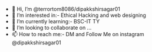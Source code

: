 - 👋 Hi, I’m @terrortom8086/dipakkshirsagar01
- 👀 I’m interested in:- Ethical Hacking and web designing
- 🌱 I’m currently learning:- BSC-IT TY
- 💞️ I’m looking to collaborate on ...
- 📫 How to reach me:- DM and Follow Me on instagram @dipakkshirsagar01

<!---
terrortom8086/terrortom8086 is a ✨ special ✨ repository because its `README.md` (this file) appears on your GitHub profile.
You can click the Preview link to take a look at your changes.
--->
